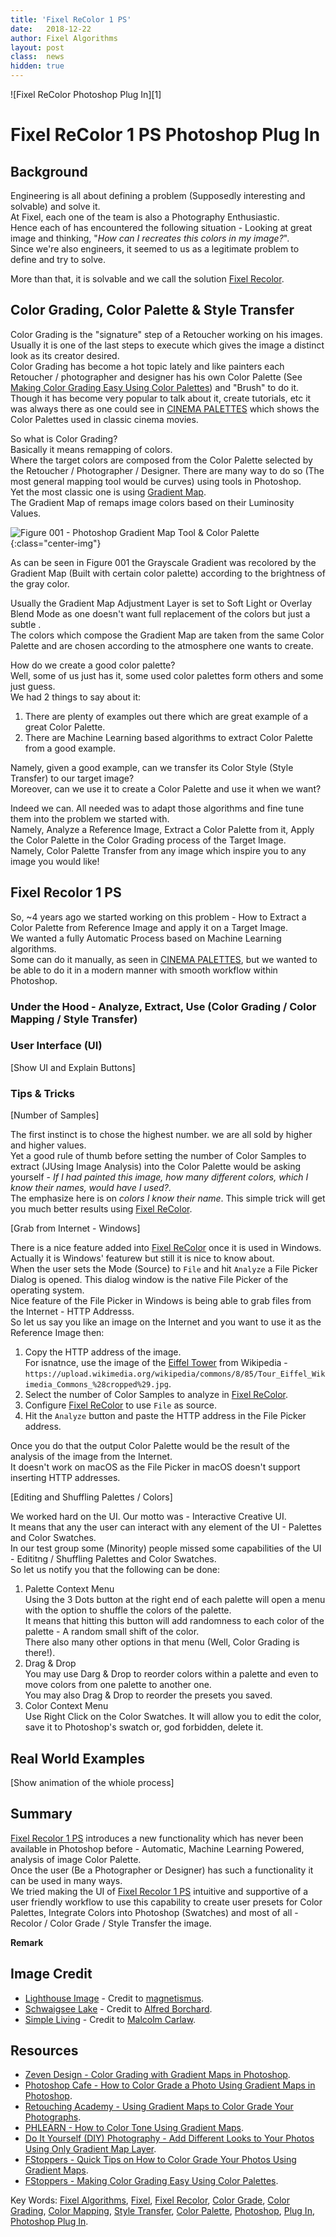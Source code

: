 ```yaml
---
title: 'Fixel ReColor 1 PS'
date: 	2018-12-22
author: Fixel Algorithms
layout: post
class:  news
hidden: true
---
```

![Fixel ReColor Photoshop Plug In][1]

# Fixel ReColor 1 PS Photoshop Plug In

## Background

Engineering is all about defining a problem (Supposedly interesting and solvable) and solve it.  
At Fixel, each one of the team is also a Photography Enthusiastic.  
Hence each of has encountered the following situation - Looking at great image and thinking, "*How can I recreates this colors in my image?*".  
Since we're also engineers, it seemed to us as a legitimate problem to define and try to solve.  

More than that, it is solvable and we call the solution [Fixel Recolor][98].


## Color Grading, Color Palette & Style Transfer

Color Grading is the "signature" step of a Retoucher working on his images. Usually it is one of the last steps to execute which gives the image a distinct look as its creator desired.  
Color Grading has become a hot topic lately and like painters each Retoucher / photographer and designer has his own Color Palette (See [Making Color Grading Easy Using Color Palettes](https://fstoppers.com/education/making-color-grading-easy-using-color-palettes-109061)) and "Brush" to do it.  
Though it has become very popular to talk about it, create tutorials, etc it was always there as one could see in [CINEMA PALETTES](https://twitter.com/CINEMAPALETTES) which shows the Color Palettes used in classic cinema movies.

So what is Color Grading?  
Basically it means remapping of colors.  
Where the target colors are composed from the Color Palette selected by the Retoucher / Photographer / Designer.
There are many way to do so (The most general mapping tool would be curves) using tools in Photoshop.  
Yet the most classic one is using [Gradient Map](https://helpx.adobe.com/il_en/photoshop/using/applying-special-color-effects-images.html#apply_a_gradient_map_to_an_image).  
The Gradient Map of remaps image colors based on their Luminosity Values.  

![][Figure001]{:class="center-img"}

As can be seen in Figure 001 the Grayscale Gradient was recolored by the Gradient Map (Built with certain color palette) according to the brightness of the gray color.  

Usually the Gradient Map Adjustment Layer is set to Soft Light or Overlay Blend Mode as one doesn't want full replacement of the colors but just a subtle .  
The colors which compose the Gradient Map are taken from the same Color Palette and are chosen according to the atmosphere one wants to create.

How do we create a good color palette?  
Well, some of us just has it, some used color palettes form others and some just guess.  
We had 2 things to say about it:

 1.	There are plenty of examples out there which are great example of a great Color Palette.
 2.	There are Machine Learning based algorithms to extract Color Palette from a good example.
 
Namely, given a good example, can we transfer its Color Style (Style Transfer) to our target image?  
Moreover, can we use it to create a Color Palette and use it when we want?
 
Indeed we can. All needed was to adapt those algorithms and fine tune them into the problem we started with.  
Namely, Analyze a Reference Image, Extract a Color Palette from it, Apply the Color Palette in the Color Grading process of the Target Image.  
Namely, Color Palette Transfer from any image which inspire you to any image you would like!

## Fixel Recolor 1 PS

So, ~4 years ago we started working on this problem - How to Extract a Color Palette from Reference Image and apply it on a Target Image.  
We wanted a fully Automatic Process based on Machine Learning algorithms.  
Some can do it manually, as seen in [CINEMA PALETTES](https://twitter.com/CINEMAPALETTES), but we wanted to be able to do it in a modern manner with smooth workflow within Photoshop.

### Under the Hood - Analyze, Extract, Use (Color Grading / Color Mapping / Style Transfer)

### User Interface (UI)
[Show UI and Explain Buttons]

### Tips & Tricks

[Number of Samples]  

The first instinct is to chose the highest number. we are all sold by higher and higher values.  
Yet a good rule of thumb before setting the number of Color Samples to extract (JUsing Image Analysis) into the Color Palette would be asking yourself - *If I had painted this image, how many different colors, which I know their names, would have I used?*.  
The emphasize here is on *colors I know their name*. This simple trick will get you much better results using [Fixel ReColor][98].

[Grab from Internet - Windows]  

There is a nice feature added into [Fixel ReColor][98] once it is used in Windows. Actually it is Windows' featurew but still it is nice to know about.  
When the user sets the Mode (Source) to `File` and hit `Analyze` a File Picker Dialog is opened. This dialog window is the native File Picker of the operating system.  
Nice feature of the File Picker in Windows is being able to grab files from the Internet - HTTP Addresss.  
So let us say you like an image on the Internet and you want to use it as the Reference Image then:

 1.	Copy the HTTP address of the image.  
	For isnatnce, use the image of the [Eiffel Tower](https://en.wikipedia.org/wiki/Eiffel_Tower) from Wikipedia - `https://upload.wikimedia.org/wikipedia/commons/8/85/Tour_Eiffel_Wikimedia_Commons_%28cropped%29.jpg`.
 2.	Select the number of Color Samples to analyze in [Fixel ReColor][98].
 3.	Configure [Fixel ReColor][98] to use `File` as source.
 4.	Hit the `Analyze` button and paste the HTTP address in the File Picker address.

Once you do that the output Color Palette would be the result of the analysis of the image from the Internet.  
It doesn't work on macOS as the File Picker in macOS doesn't support inserting HTTP addresses.

[Editing and Shuffling Palettes / Colors]

We worked hard on the UI. Our motto was - Interactive Creative UI.  
It means that any the user can interact with any element of the UI - Palettes and Color Swatches.  
In our test group some (Minority) people missed some capabilities of the UI - Edititng / Shuffling Palettes and Color Swatches.  
So let us notify you that the following can be done:

 1.	Palette Context Menu  
 	Using the 3 Dots button at the right end of each palette will open a menu with the option to shuffle the colors of the palette.  
 	It means that hitting this button will add randomness to each color of the palette - A random small shift of the color.  
	There also many other options in that menu (Well, Color Grading is there!).
 2.	Drag & Drop  
 	You may use Darg & Drop to reorder colors within a palette and even to move colors from one palette to another one.  
	You may also Drag & Drop to reorder the presets you saved.
 3.	Color Context Menu  
 	Use Right Click on the Color Swatches. It will allow you to edit the color, save it to Photoshop's swatch or, god forbidden, delete it.

## Real World Examples

[Show animation of the whiole process]

## Summary
[Fixel Recolor 1 PS][98] introduces a new functionality which has never been available in Photoshop before - Automatic, Machine Learning Powered, analysis of image Color Palette.  
Once the user (Be a Photographer or Designer) has such a functionality it can be used in many ways.  
We tried making the UI of [Fixel Recolor 1 PS][98] intuitive and supportive of a user friendly workflow to use this capability to create user presets for Color Palettes, Integrate Colors into Photoshop (Swatches) and most of all - Recolor / Color Grade / Style Transfer the image.



**Remark**  

## Image Credit
 *  [Lighthouse Image](https://www.flickr.com/photos/magnetismus/8399258607/) - Credit to [magnetismus](https://www.flickr.com/people/magnetismus/).
 *  [Schwaigsee Lake](https://www.freeimages.com/photo/schwaigsee-lake-1342788) - Credit to [Alfred Borchard](https://www.freeimages.com/photographer/Alfi007-51075).
 *  [Simple Living](https://www.flickr.com/photos/lightsamples/22552453147) - Credit to [Malcolm Carlaw](https://www.flickr.com/photos/lightsamples/).


## Resources
 *  [Zeven Design - Color Grading with Gradient Maps in Photoshop](https://zevendesign.com/color-grading-gradient-maps-photoshop/).
 *  [Photoshop Cafe - How to Color Grade a Photo Using Gradient Maps in Photoshop](https://photoshopcafe.com/color-grade-photo-using-gradient-maps-photoshop/).
 *  [Retouching Academy - Using Gradient Maps to Color Grade Your Photographs](https://retouchingacademy.com/using-gradient-maps-to-color-grade-your-photographs/).
 *  [PHLEARN - How to Color Tone Using Gradient Maps](https://phlearn.com/tutorial/color-tone-using-gradient-maps/).
 *	[Do It Yourself (DIY) Photography - Add Different Looks to Your Photos Using Only Gradient Map Layer](https://www.diyphotography.net/add-different-looks-photos-using-gradient-map-layer/).
 *	[FStoppers - Quick Tips on How to Color Grade Your Photos Using Gradient Maps](https://fstoppers.com/education/quick-tips-how-color-grade-your-photos-using-gradient-maps-201756).
 *	[FStoppers - Making Color Grading Easy Using Color Palettes](https://fstoppers.com/education/making-color-grading-easy-using-color-palettes-109061).

Key Words: [Fixel Algorithms][99], [Fixel][99], [Fixel Recolor][98], [Color Grade][98], [Color Grading][98], [Color Mapping][98], [Style Transfer][98], [Color Palette][98], [Photoshop][99], [Plug In][99], [Photoshop Plug In][99].


<!-- This is commented out -->
  [01]: {{site.baseurl}}/news/images/LuminosityMask001/BlogPostIcon.png "Luminosity Mask 001"
  [02]: {{site.baseurl}}/products/zoneselector/ "Fixel Zone Selector 1 PS Product Page"
  [03]: {{site.baseurl}}/news/2018/03/luminosity-mask-001 "Luminosity Mask - How Does It (Really) Works?"
  [04]: http://fotographee.com/tutorial-image-editing-luminosity-masks/ "Luminosity Mask: The Complete Kickstarter’s Guide"
  [05]: https://www.youtube.com/watch?v=xvjno4d8uJ8 "How to Generate the Classic Luminosity Masks Using Mask / Channel Operations (Add, Subtract, Intersect [Multiply])"
  [98]: https://fixelalgorithms.co/products/recolor/ "Fixel ReColor - Recoloring, Color Grading and Style Transfer for Photographers and Designers - Adobe Photoshop Plug In"
  [99]: https://fixelalgorithms.co "Fixel Algorithms"
  [Figure001]: {{site.baseurl}}/news/images/FixelReColor1Ps/PhotoshopGradientMap.png "Figure 001 - Photoshop Gradient Map Tool & Color Palette"
  [Figure002]: {{site.baseurl}}/news/images/FixelReColor1Ps/SimpleLiving.png "Figure 002 - Real World Reference Image"
  [Figure003]: {{site.baseurl}}/news/images/FixelReColor1Ps/PhotoshopColorSettings.png "Figure 003 - Photoshop Color Profile Settings"
  [Figure004]: {{site.baseurl}}/news/images/FixelReColor1Ps/ColorProfileOutputValue.png "Figure 004 - Photoshop Color Profile - Pixel Values"
  [Figure005]: {{site.baseurl}}/news/images/FixelReColor1Ps/GeneratingLightDarkMidCorrectColorSpace.png "Figure 005 - Luminosity Masks Light, Dark and Mid Under Correct Color Profile Settings"
  [Figure006]: {{site.baseurl}}/news/images/FixelReColor1Ps/GeneratingLightDarkMidWrongColorSpace.png "Figure 006 - Luminosity Masks Light, Dark and Mid Under Wrong Color Profile Settings"
  [Figure007]: {{site.baseurl}}/news/images/FixelReColor1Ps/PhotoshopDotGainVsFixelLuminosityMaskAnimated.png "Figure 007 - Luminosity Masks - Photoshop (Color Profile - Dot Gain 20%) vs. Theory (Fixel)"
  [Figure008]: {{site.baseurl}}/news/images/FixelReColor1Ps/PhotoshopSGrayVsFixelLuminosityMaskAnimated.png "Figure 008 - Luminosity Masks - Photoshop (Color Profile - sGray) vs. Theory (Fixel)"
  [Figure009]: {{site.baseurl}}/news/images/FixelReColor1Ps/FixelZoneSelectorParametersAnimated.png "Figure 009 - Luminosity Masks - Fixel Zone SelectorMask Generation Capabilities"

